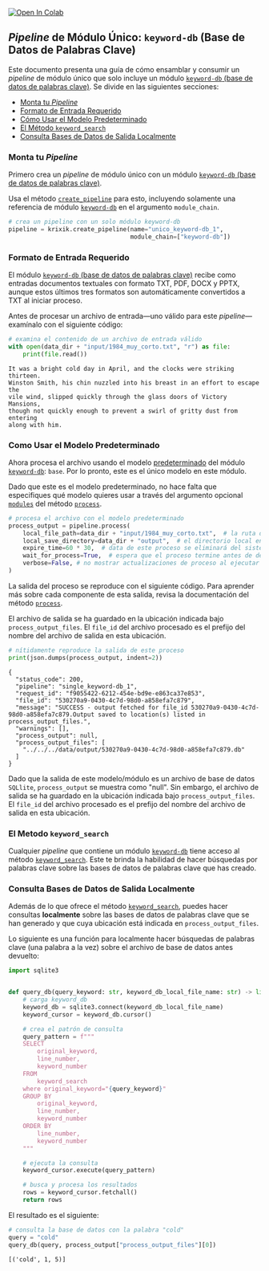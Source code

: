 <a href="https://colab.research.google.com/github/krixik-ai/krixik-docs/blob/main/docs/examples/single_module_pipelines/single_keyword-db.ipynb" target="_parent"><img src="https://colab.research.google.com/assets/colab-badge.svg" alt="Open In Colab"/></a>

## *Pipeline* de Módulo Único: `keyword-db` (Base de Datos de Palabras Clave)

Este documento presenta una guía de cómo ensamblar y consumir un *pipeline* de módulo único que solo incluye un módulo [`keyword-db` (base de datos de palabras clave)](../../modulos/modulos_de_bases_de_datos/modulo_keyword-db_base_de_datos_de_palabras_clave.md). Se divide en las siguientes secciones:

- [Monta tu *Pipeline*](#monta-tu-pipeline)
- [Formato de Entrada Requerido](#formato-de-entrada-requerido)
- [Cómo Usar el Modelo Predeterminado](#como-usar-el-modelo-predeterminado)
- [El Método `keyword_search`](#el-metodo-keyword_search)
- [Consulta Bases de Datos de Salida Localmente](#consulta-bases-de-datos-de-salida-localmente)

### Monta tu *Pipeline*

Primero crea un *pipeline* de módulo único con un módulo [`keyword-db` (base de datos de palabras clave)](../../modulos/modulos_de_bases_de_datos/modulo_keyword-db_base_de_datos_de_palabras_clave.md).

Usa el método [`create_pipeline`](../../sistema/creacion_de_pipelines/creacion_de_pipelines.md) para esto, incluyendo solamente una referencia de módulo [`keyword-db`](../../modulos/modulos_de_bases_de_datos/modulo_keyword-db_base_de_datos_de_palabras_clave.md) en el argumento `module_chain`.


```python
# crea un pipeline con un solo módulo keyword-db
pipeline = krixik.create_pipeline(name="unico_keyword-db_1",
                                  module_chain=["keyword-db"])
```

### Formato de Entrada Requerido

El módulo [`keyword-db` (base de datos de palabras clave)](../../modulos/modulos_de_bases_de_datos/modulo_keyword-db_base_de_datos_de_palabras_clave.md) recibe como entradas documentos textuales con formato TXT, PDF, DOCX y PPTX, aunque estos últimos tres formatos son automáticamente convertidos a TXT al iniciar proceso.

Antes de procesar un archivo de entrada—uno válido para este *pipeline*—examínalo con el siguiente código:


```python
# examina el contenido de un archivo de entrada válido
with open(data_dir + "input/1984_muy_corto.txt", "r") as file:
    print(file.read())
```

    It was a bright cold day in April, and the clocks were striking thirteen.
    Winston Smith, his chin nuzzled into his breast in an effort to escape the
    vile wind, slipped quickly through the glass doors of Victory Mansions,
    though not quickly enough to prevent a swirl of gritty dust from entering
    along with him.
    

### Como Usar el Modelo Predeterminado

Ahora procesa el archivo usando el modelo [predeterminado](../../modulos/modulos_de_bases_de_datos/modulo_keyword-db_base_de_datos_de_palabras_clave.md#modelos-disponibles-en-el-modulo-keyword-db) del módulo [`keyword-db`](../../modulos/modulos_de_bases_de_datos/modulo_keyword-db_base_de_datos_de_palabras_clave.md): `base`. Por lo pronto, este es el único modelo en este módulo.

Dado que este es el modelo predeterminado, no hace falta que especifiques qué modelo quieres usar a través del argumento opcional [`modules`](../../sistema/parametros_y_procesar_archivos_a_traves_de_pipelines/metodo_process_procesar.md#seleccion-de-modelo-por-medio-del-argumento-modules) del método [`process`](../../sistema/parametros_y_procesar_archivos_a_traves_de_pipelines/metodo_process_procesar.md).


```python
# procesa el archivo con el modelo predeterminado
process_output = pipeline.process(
    local_file_path=data_dir + "input/1984_muy_corto.txt",  # la ruta de archivo inicial en la que yace el archivo de entrada
    local_save_directory=data_dir + "output",  # el directorio local en el que se guardará el archivo de salida
    expire_time=60 * 30,  # data de este proceso se eliminará del sistema Krixik en 30 minutos
    wait_for_process=True,  # espera que el proceso termine antes de devolver control del IDE al usuario
    verbose=False, # no mostrar actualizaciones de proceso al ejecutar el código
)
```

La salida del proceso se reproduce con el siguiente código. Para aprender más sobre cada componente de esta salida, revisa la documentación del método [`process`](../../sistema/parametros_y_procesar_archivos_a_traves_de_pipelines/metodo_process_procesar.md).

El archivo de salida se ha guardado en la ubicación indicada bajo `process_output_files`. El `file_id` del archivo procesado es el prefijo del nombre del archivo de salida en esta ubicación.


```python
# nítidamente reproduce la salida de este proceso
print(json.dumps(process_output, indent=2))
```

    {
      "status_code": 200,
      "pipeline": "single_keyword-db_1",
      "request_id": "f9055422-6212-454e-bd9e-e863ca37e853",
      "file_id": "530270a9-0430-4c7d-98d0-a858efa7c879",
      "message": "SUCCESS - output fetched for file_id 530270a9-0430-4c7d-98d0-a858efa7c879.Output saved to location(s) listed in process_output_files.",
      "warnings": [],
      "process_output": null,
      "process_output_files": [
        "../../../data/output/530270a9-0430-4c7d-98d0-a858efa7c879.db"
      ]
    }
    

Dado que la salida de este modelo/módulo es un archivo de base de datos `SQLlite`, `process_output` se muestra como "null". Sin embargo, el archivo de salida se ha guardado en la ubicación indicada bajo `process_output_files`. El `file_id` del archivo procesado es el prefijo del nombre del archivo de salida en esta ubicación.

### El Metodo `keyword_search`

Cualquier *pipeline* que contiene un módulo [`keyword-db`](../../modulos/modulos_de_bases_de_datos/modulo_keyword-db_base_de_datos_de_palabras_clave.md) tiene acceso al método [`keyword_search`](../../sistema/metodos_de_busqueda/metodo_keyword_search_busqueda_por_palabras_clave.md). Este te brinda la habilidad de hacer búsquedas por palabras clave sobre las bases de datos de palabras clave que has creado.

### Consulta Bases de Datos de Salida Localmente

Además de lo que ofrece el método [`keyword_search`](../../sistema/metodos_de_busqueda/metodo_keyword_search_busqueda_por_palabras_clave.md), puedes  hacer consultas **localmente** sobre las bases de datos de palabras clave que se han generado y que cuya ubicación está indicada en `process_output_files`.

Lo siguiente es una función para localmente hacer búsquedas de palabras clave (una palabra a la vez) sobre el archivo de base de datos antes devuelto:


```python
import sqlite3


def query_db(query_keyword: str, keyword_db_local_file_name: str) -> list:
    # carga keyword_db
    keyword_db = sqlite3.connect(keyword_db_local_file_name)
    keyword_cursor = keyword_db.cursor()

    # crea el patrón de consulta
    query_pattern = f"""
    SELECT
        original_keyword,
        line_number,
        keyword_number
    FROM
        keyword_search
    where original_keyword="{query_keyword}"
    GROUP BY
        original_keyword,
        line_number,
        keyword_number
    ORDER BY
        line_number,
        keyword_number
    """

    # ejecuta la consulta
    keyword_cursor.execute(query_pattern)

    # busca y procesa los resultados
    rows = keyword_cursor.fetchall()
    return rows
```

El resultado es el siguiente:


```python
# consulta la base de datos con la palabra "cold"
query = "cold"
query_db(query, process_output["process_output_files"][0])
```




    [('cold', 1, 5)]


